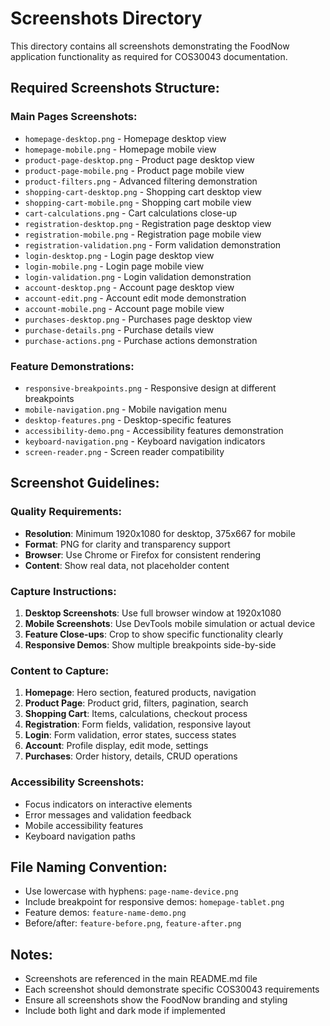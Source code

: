 # Screenshots Directory

This directory contains all screenshots demonstrating the FoodNow application functionality as required for COS30043 documentation.

## Required Screenshots Structure:

### Main Pages Screenshots:

- `homepage-desktop.png` - Homepage desktop view
- `homepage-mobile.png` - Homepage mobile view
- `product-page-desktop.png` - Product page desktop view
- `product-page-mobile.png` - Product page mobile view
- `product-filters.png` - Advanced filtering demonstration
- `shopping-cart-desktop.png` - Shopping cart desktop view
- `shopping-cart-mobile.png` - Shopping cart mobile view
- `cart-calculations.png` - Cart calculations close-up
- `registration-desktop.png` - Registration page desktop view
- `registration-mobile.png` - Registration page mobile view
- `registration-validation.png` - Form validation demonstration
- `login-desktop.png` - Login page desktop view
- `login-mobile.png` - Login page mobile view
- `login-validation.png` - Login validation demonstration
- `account-desktop.png` - Account page desktop view
- `account-edit.png` - Account edit mode demonstration
- `account-mobile.png` - Account page mobile view
- `purchases-desktop.png` - Purchases page desktop view
- `purchase-details.png` - Purchase details view
- `purchase-actions.png` - Purchase actions demonstration

### Feature Demonstrations:

- `responsive-breakpoints.png` - Responsive design at different breakpoints
- `mobile-navigation.png` - Mobile navigation menu
- `desktop-features.png` - Desktop-specific features
- `accessibility-demo.png` - Accessibility features demonstration
- `keyboard-navigation.png` - Keyboard navigation indicators
- `screen-reader.png` - Screen reader compatibility

## Screenshot Guidelines:

### Quality Requirements:

- **Resolution**: Minimum 1920x1080 for desktop, 375x667 for mobile
- **Format**: PNG for clarity and transparency support
- **Browser**: Use Chrome or Firefox for consistent rendering
- **Content**: Show real data, not placeholder content

### Capture Instructions:

1. **Desktop Screenshots**: Use full browser window at 1920x1080
2. **Mobile Screenshots**: Use DevTools mobile simulation or actual device
3. **Feature Close-ups**: Crop to show specific functionality clearly
4. **Responsive Demos**: Show multiple breakpoints side-by-side

### Content to Capture:

1. **Homepage**: Hero section, featured products, navigation
2. **Product Page**: Product grid, filters, pagination, search
3. **Shopping Cart**: Items, calculations, checkout process
4. **Registration**: Form fields, validation, responsive layout
5. **Login**: Form validation, error states, success states
6. **Account**: Profile display, edit mode, settings
7. **Purchases**: Order history, details, CRUD operations

### Accessibility Screenshots:

- Focus indicators on interactive elements
- Error messages and validation feedback
- Mobile accessibility features
- Keyboard navigation paths

## File Naming Convention:

- Use lowercase with hyphens: `page-name-device.png`
- Include breakpoint for responsive demos: `homepage-tablet.png`
- Feature demos: `feature-name-demo.png`
- Before/after: `feature-before.png`, `feature-after.png`

## Notes:

- Screenshots are referenced in the main README.md file
- Each screenshot should demonstrate specific COS30043 requirements
- Ensure all screenshots show the FoodNow branding and styling
- Include both light and dark mode if implemented
